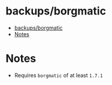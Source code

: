 # backups/borgmatic

- [backups/borgmatic](#backupsborgmatic)
- [Notes](#notes)

# Notes

- Requires `borgmatic` of at least `1.7.1`

